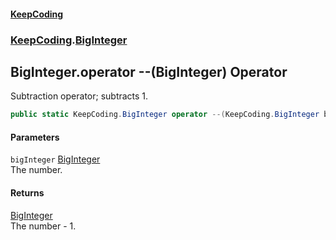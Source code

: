 #### [KeepCoding](index.md 'index')
### [KeepCoding](KeepCoding.md 'KeepCoding').[BigInteger](KeepCoding_BigInteger.md 'KeepCoding.BigInteger')
## BigInteger.operator --(BigInteger) Operator
Subtraction operator; subtracts 1.  
```csharp
public static KeepCoding.BigInteger operator --(KeepCoding.BigInteger bigInteger);
```
#### Parameters
<a name='KeepCoding_BigInteger_op_Decrement(KeepCoding_BigInteger)_bigInteger'></a>
`bigInteger` [BigInteger](KeepCoding_BigInteger.md 'KeepCoding.BigInteger')  
The number.
  
#### Returns
[BigInteger](KeepCoding_BigInteger.md 'KeepCoding.BigInteger')  
The number - 1.
